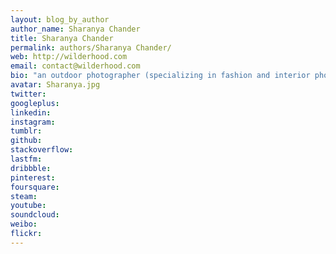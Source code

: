 ```yaml
---
layout: blog_by_author
author_name: Sharanya Chander
title: Sharanya Chander
permalink: authors/Sharanya Chander/
web: http://wilderhood.com
email: contact@wilderhood.com
bio: "an outdoor photographer (specializing in fashion and interior photography), Wildlife enthusiast and avid traveller"
avatar: Sharanya.jpg
twitter: 
googleplus:
linkedin:
instagram:
tumblr:
github:
stackoverflow:
lastfm:
dribbble:
pinterest:
foursquare:
steam:
youtube:
soundcloud:
weibo:
flickr:
---
```

